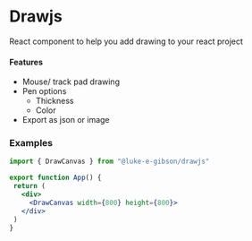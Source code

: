 # Drawjs
React component to help you add drawing to your react project

#### Features
 - Mouse/ track pad drawing
 - Pen options
    - Thickness
    - Color
 - Export as json or image


 ### Examples 
 ```jsx 
 import { DrawCanvas } from "@luke-e-gibson/drawjs"
 
 export function App() {
  return (
    <div>
      <DrawCanvas width={800} height={800}>
    </div>
  )
 }
 ````